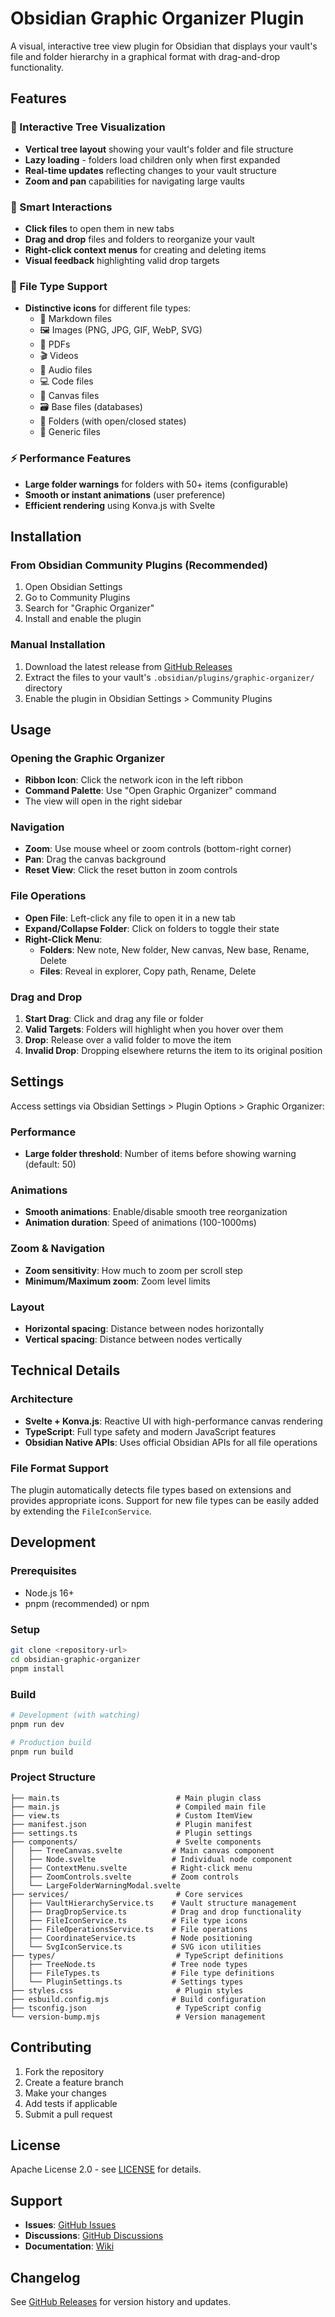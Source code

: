 # Obsidian Graphic Organizer Plugin

A visual, interactive tree view plugin for Obsidian that displays your vault's file and folder hierarchy in a graphical format with drag-and-drop functionality.

## Features

### 🌳 Interactive Tree Visualization
- **Vertical tree layout** showing your vault's folder and file structure
- **Lazy loading** - folders load children only when first expanded
- **Real-time updates** reflecting changes to your vault structure
- **Zoom and pan** capabilities for navigating large vaults

### 🎯 Smart Interactions
- **Click files** to open them in new tabs
- **Drag and drop** files and folders to reorganize your vault
- **Right-click context menus** for creating and deleting items
- **Visual feedback** highlighting valid drop targets

### 📁 File Type Support
- **Distinctive icons** for different file types:
  - 📝 Markdown files
  - 🖼️ Images (PNG, JPG, GIF, WebP, SVG)
  - 📄 PDFs
  - 🎬 Videos
  - 🎵 Audio files
  - 💻 Code files
  - 🎨 Canvas files
  - 🗃️ Base files (databases)
  - 📁 Folders (with open/closed states)
  - 📃 Generic files

### ⚡ Performance Features
- **Large folder warnings** for folders with 50+ items (configurable)
- **Smooth or instant animations** (user preference)
- **Efficient rendering** using Konva.js with Svelte

## Installation

### From Obsidian Community Plugins (Recommended)
1. Open Obsidian Settings
2. Go to Community Plugins
3. Search for "Graphic Organizer"
4. Install and enable the plugin

### Manual Installation
1. Download the latest release from [GitHub Releases](link-to-releases)
2. Extract the files to your vault's `.obsidian/plugins/graphic-organizer/` directory
3. Enable the plugin in Obsidian Settings > Community Plugins

## Usage

### Opening the Graphic Organizer
- **Ribbon Icon**: Click the network icon in the left ribbon
- **Command Palette**: Use "Open Graphic Organizer" command
- The view will open in the right sidebar

### Navigation
- **Zoom**: Use mouse wheel or zoom controls (bottom-right corner)
- **Pan**: Drag the canvas background
- **Reset View**: Click the reset button in zoom controls

### File Operations
- **Open File**: Left-click any file to open it in a new tab
- **Expand/Collapse Folder**: Click on folders to toggle their state
- **Right-Click Menu**:
  - **Folders**: New note, New folder, New canvas, New base, Rename, Delete
  - **Files**: Reveal in explorer, Copy path, Rename, Delete

### Drag and Drop
1. **Start Drag**: Click and drag any file or folder
2. **Valid Targets**: Folders will highlight when you hover over them
3. **Drop**: Release over a valid folder to move the item
4. **Invalid Drop**: Dropping elsewhere returns the item to its original position

## Settings

Access settings via Obsidian Settings > Plugin Options > Graphic Organizer:

### Performance
- **Large folder threshold**: Number of items before showing warning (default: 50)

### Animations
- **Smooth animations**: Enable/disable smooth tree reorganization
- **Animation duration**: Speed of animations (100-1000ms)

### Zoom & Navigation
- **Zoom sensitivity**: How much to zoom per scroll step
- **Minimum/Maximum zoom**: Zoom level limits

### Layout
- **Horizontal spacing**: Distance between nodes horizontally
- **Vertical spacing**: Distance between nodes vertically

## Technical Details

### Architecture
- **Svelte + Konva.js**: Reactive UI with high-performance canvas rendering
- **TypeScript**: Full type safety and modern JavaScript features
- **Obsidian Native APIs**: Uses official Obsidian APIs for all file operations

### File Format Support
The plugin automatically detects file types based on extensions and provides appropriate icons. Support for new file types can be easily added by extending the `FileIconService`.

## Development

### Prerequisites
- Node.js 16+
- pnpm (recommended) or npm

### Setup
```bash
git clone <repository-url>
cd obsidian-graphic-organizer
pnpm install
```

### Build
```bash
# Development (with watching)
pnpm run dev

# Production build
pnpm run build
```

### Project Structure
```
├── main.ts                          # Main plugin class
├── main.js                          # Compiled main file
├── view.ts                          # Custom ItemView
├── manifest.json                    # Plugin manifest
├── settings.ts                      # Plugin settings
├── components/                      # Svelte components
│   ├── TreeCanvas.svelte           # Main canvas component
│   ├── Node.svelte                 # Individual node component
│   ├── ContextMenu.svelte          # Right-click menu
│   ├── ZoomControls.svelte         # Zoom controls
│   └── LargeFolderWarningModal.svelte
├── services/                        # Core services
│   ├── VaultHierarchyService.ts    # Vault structure management
│   ├── DragDropService.ts          # Drag and drop functionality
│   ├── FileIconService.ts          # File type icons
│   ├── FileOperationsService.ts    # File operations
│   ├── CoordinateService.ts        # Node positioning
│   └── SvgIconService.ts           # SVG icon utilities
├── types/                           # TypeScript definitions
│   ├── TreeNode.ts                 # Tree node types
│   ├── FileTypes.ts                # File type definitions
│   └── PluginSettings.ts           # Settings types
├── styles.css                       # Plugin styles
├── esbuild.config.mjs              # Build configuration
├── tsconfig.json                    # TypeScript config
└── version-bump.mjs                 # Version management
```

## Contributing

1. Fork the repository
2. Create a feature branch
3. Make your changes
4. Add tests if applicable
5. Submit a pull request

## License

Apache License 2.0 - see [LICENSE](LICENSE) for details.

## Support

- **Issues**: [GitHub Issues](https://github.com/your-username/obsidian-graphic-organizer/issues)
- **Discussions**: [GitHub Discussions](https://github.com/your-username/obsidian-graphic-organizer/discussions)
- **Documentation**: [Wiki](https://github.com/your-username/obsidian-graphic-organizer/wiki)

## Changelog

See [GitHub Releases](https://github.com/your-username/obsidian-graphic-organizer/releases) for version history and updates.
